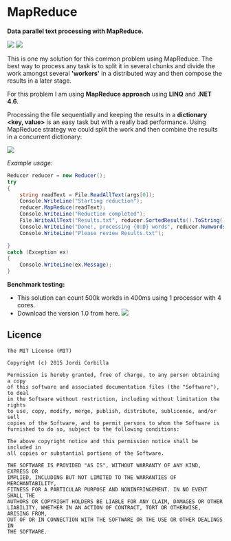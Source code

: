 # MapReduce
**Data parallel text processing with MapReduce.**

![](https://img.shields.io/badge/license-MIT-red.svg) ![](https://img.shields.io/badge/NET-4.6-red.svg)

This is one my solution for this common problem using MapReduce.
The best way to process any task is to split it in several chunks and divide the work amongst several **'workers'** in a distributed way and then compose the results in a later stage. 

For this problem I am using **MapReduce approach** using **LINQ** and **.NET 4.6**.

Processing the file sequentially and keeping the results in a **dictionary <key, value>** is an easy task but with a really bad performance. Using MapReduce strategy we could split the work and then combine the results in a concurrent dictionary:

![](http://3.bp.blogspot.com/-kp8P4JNTZGs/Vf6rVGiuweI/AAAAAAAAFHk/uwvz_faeJjY/s640/examplemapreduce.png)

*Example usage:*
```C#
Reducer reducer = new Reducer();
try
{
    string readText = File.ReadAllText(args[0]);
    Console.WriteLine("Starting reduction");
    reducer.MapReduce(readText);
    Console.WriteLine("Reduction completed");
    File.WriteAllText("Results.txt", reducer.SortedResults().ToString());
    Console.WriteLine("Done!, processing {0:D} words", reducer.Numwords);
    Console.WriteLine("Please review Results.txt");

}
catch (Exception ex)
{
    Console.WriteLine(ex.Message);                
}
```

**Benchmark testing:**

- This solution can count 500k workds in 400ms using 1 processor with 4 cores.
- Download the version 1.0 from here. ![](https://app.box.com/s/jfh684sgqtp0it856fvcv6186sssn3m3)

**Licence**
-------

    The MIT License (MIT)
    
    Copyright (c) 2015 Jordi Corbilla
    
    Permission is hereby granted, free of charge, to any person obtaining a copy
    of this software and associated documentation files (the "Software"), to deal
    in the Software without restriction, including without limitation the rights
    to use, copy, modify, merge, publish, distribute, sublicense, and/or sell
    copies of the Software, and to permit persons to whom the Software is
    furnished to do so, subject to the following conditions:
    
    The above copyright notice and this permission notice shall be included in
    all copies or substantial portions of the Software.
    
    THE SOFTWARE IS PROVIDED "AS IS", WITHOUT WARRANTY OF ANY KIND, EXPRESS OR
    IMPLIED, INCLUDING BUT NOT LIMITED TO THE WARRANTIES OF MERCHANTABILITY,
    FITNESS FOR A PARTICULAR PURPOSE AND NONINFRINGEMENT. IN NO EVENT SHALL THE
    AUTHORS OR COPYRIGHT HOLDERS BE LIABLE FOR ANY CLAIM, DAMAGES OR OTHER
    LIABILITY, WHETHER IN AN ACTION OF CONTRACT, TORT OR OTHERWISE, ARISING FROM,
    OUT OF OR IN CONNECTION WITH THE SOFTWARE OR THE USE OR OTHER DEALINGS IN
    THE SOFTWARE.

